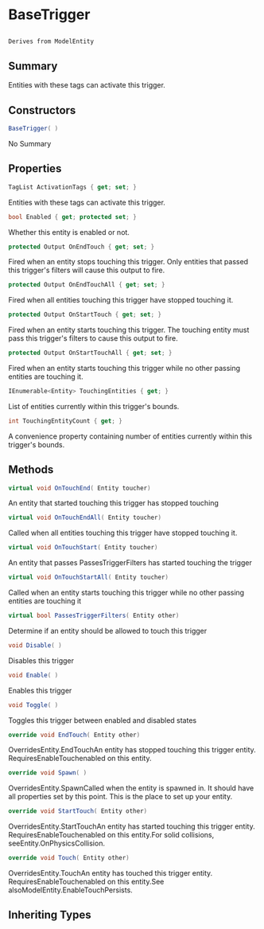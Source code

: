 # BaseTrigger

## 
```c#
Derives from ModelEntity
```

## Summary

Entities with these tags can activate this trigger.
## Constructors

```c#
BaseTrigger( ) 
```
No Summary
## Properties

```c#
TagList ActivationTags { get; set; } 
```
Entities with these tags can activate this trigger.
```c#
bool Enabled { get; protected set; } 
```
Whether this entity is enabled or not.
```c#
protected Output OnEndTouch { get; set; } 
```
Fired when an entity stops touching this trigger. Only entities that passed this trigger's filters will cause this output to fire.
```c#
protected Output OnEndTouchAll { get; set; } 
```
Fired when all entities touching this trigger have stopped touching it.
```c#
protected Output OnStartTouch { get; set; } 
```
Fired when an entity starts touching this trigger. The touching entity must pass this trigger's filters to cause this output to fire.
```c#
protected Output OnStartTouchAll { get; set; } 
```
Fired when an entity starts touching this trigger while no other passing entities are touching it.
```c#
IEnumerable<Entity> TouchingEntities { get; } 
```
List of entities currently within this trigger's bounds.
```c#
int TouchingEntityCount { get; } 
```
A convenience property containing number of entities currently within this trigger's bounds.
## Methods

```c#
virtual void OnTouchEnd( Entity toucher) 
```
An entity that started touching this trigger has stopped touching
```c#
virtual void OnTouchEndAll( Entity toucher) 
```
Called when all entities touching this trigger have stopped touching it.
```c#
virtual void OnTouchStart( Entity toucher) 
```
An entity that passes PassesTriggerFilters has started touching the trigger
```c#
virtual void OnTouchStartAll( Entity toucher) 
```
Called when an entity starts touching this trigger while no other passing entities are touching it
```c#
virtual bool PassesTriggerFilters( Entity other) 
```
Determine if an entity should be allowed to touch this trigger
```c#
void Disable( ) 
```
Disables this trigger
```c#
void Enable( ) 
```
Enables this trigger
```c#
void Toggle( ) 
```
Toggles this trigger between enabled and disabled states
```c#
override void EndTouch( Entity other) 
```
OverridesEntity.EndTouchAn entity has stopped touching this trigger entity. RequiresEnableTouchenabled on this entity.
```c#
override void Spawn( ) 
```
OverridesEntity.SpawnCalled when the entity is spawned in. It should have all properties set by this point.
This is the place to set up your entity.
```c#
override void StartTouch( Entity other) 
```
OverridesEntity.StartTouchAn entity has started touching this trigger entity. RequiresEnableTouchenabled on this entity.For solid collisions, seeEntity.OnPhysicsCollision.
```c#
override void Touch( Entity other) 
```
OverridesEntity.TouchAn entity has touched this trigger entity. RequiresEnableTouchenabled on this entity.See alsoModelEntity.EnableTouchPersists.
## Inheriting Types

